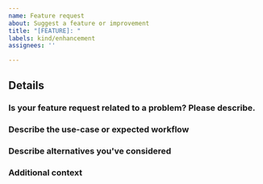 ```yaml
---
name: Feature request
about: Suggest a feature or improvement
title: "[FEATURE]: "
labels: kind/enhancement
assignees: ''

---
```


## Details

### Is your feature request related to a problem? Please describe.
<!-- A clear and concise description of what the problem is. Ex. I'm always frustrated when [...] -->

### Describe the use-case or expected workflow
<!-- A clear and concise description of what you want to happen. -->

### Describe alternatives you've considered
<!-- A clear and concise description of any alternative solutions or features you've considered. -->

### Additional context
<!-- Add any other context or screenshots about the feature request here. -->
